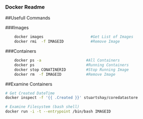 ### Docker Readme

##Usefull Commands 

###Images 

```bash 
    docker images                     #Get List of Images
    docker rmi  -f IMAGEID            #Remove Image 
```

###Containers 

```bash 
    docker ps -a                    #All Containers
    docker ps                       #Running Containers 
    docker stop CONATINERID         #Stop Running Image 
    docker rm  -f IMAGEID           #Remove Image 
```

##Examine Containers

```bash 
# Get Created DateTime  
docker inspect -f '{{ .Created }}' stuartshay/coredatastore 
```

```bash 
# Examine Filesystem (bash shell)
docker run -i -t --entrypoint /bin/bash IMAGEID  
```




